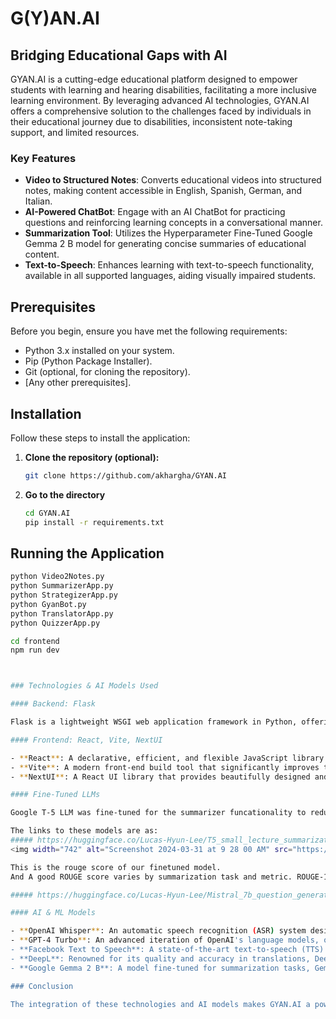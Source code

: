 # G(Y)AN.AI

## Bridging Educational Gaps with AI

GYAN.AI is a cutting-edge educational platform designed to empower students with learning and hearing disabilities, facilitating a more inclusive learning environment. By leveraging advanced AI technologies, GYAN.AI offers a comprehensive solution to the challenges faced by individuals in their educational journey due to disabilities, inconsistent note-taking support, and limited resources.

### Key Features

- **Video to Structured Notes**: Converts educational videos into structured notes, making content accessible in English, Spanish, German, and Italian.
- **AI-Powered ChatBot**: Engage with an AI ChatBot for practicing questions and reinforcing learning concepts in a conversational manner.
- **Summarization Tool**: Utilizes the Hyperparameter Fine-Tuned Google Gemma 2 B model for generating concise summaries of educational content.
- **Text-to-Speech**: Enhances learning with text-to-speech functionality, available in all supported languages, aiding visually impaired students.

## Prerequisites

Before you begin, ensure you have met the following requirements:
- Python 3.x installed on your system.
- Pip (Python Package Installer).
- Git (optional, for cloning the repository).
- [Any other prerequisites].

## Installation

Follow these steps to install the application:

1. **Clone the repository (optional):**
   ```bash
   git clone https://github.com/akhargha/GYAN.AI
   

2. **Go to the directory**
   ```bash
   cd GYAN.AI
   pip install -r requirements.txt

## Running the Application

```bash
python Video2Notes.py
python SummarizerApp.py
python StrategizerApp.py
python GyanBot.py
python TranslatorApp.py
python QuizzerApp.py

cd frontend
npm run dev



### Technologies & AI Models Used

#### Backend: Flask

Flask is a lightweight WSGI web application framework in Python, offering simplicity, flexibility, and fine-grained control. It serves as the backbone of GYAN.AI, handling server-side operations, APIs, and integration with AI models. Its minimalistic and modular design allows for rapid development and deployment of web services.

#### Frontend: React, Vite, NextUI

- **React**: A declarative, efficient, and flexible JavaScript library for building user interfaces. React enables GYAN.AI to have a dynamic and responsive front-end, enhancing user experience by making the interface intuitive and interactive.
- **Vite**: A modern front-end build tool that significantly improves the development experience. Vite leverages esbuild for fast cold starts and hot module replacement (HMR), making the development process faster and more efficient.
- **NextUI**: A React UI library that provides beautifully designed and high-performance components out of the box. NextUI is used to craft the aesthetic elements of GYAN.AI, ensuring that the application is not only functional but also visually appealing.

#### Fine-Tuned LLMs

Google T-5 LLM was fine-tuned for the summarizer funcationality to reduce its creativity & Mistral-7B-v01 was fine tuned as well to provide better quiz functionality & accuracy. These LLMs were fine-tuned by Supervised Training using informational & news datasets. Pipelines & transformers were used to augment the LLMs such that their answers become more oriented towards the input provided.

The links to these models are as:
##### https://huggingface.co/Lucas-Hyun-Lee/T5_small_lecture_summarization #####
<img width="742" alt="Screenshot 2024-03-31 at 9 28 00 AM" src="https://github.com/akhargha/GYAN.AI/assets/50960480/453e7eaf-550a-4432-bd29-c0e17ce95f04">

This is the rouge score of our finetuned model.
And A good ROUGE score varies by summarization task and metric. ROUGE-1 scores are excellent around 0.5, with scores above 0.5 considered good and 0.4 to 0.5 moderate. For ROUGE-2, scores above 0.4 are good, and 0.2 to 0.4 are moderate. ROUGE-L scores are good around 0.4 and low at 0.3 to 0.4

##### https://huggingface.co/Lucas-Hyun-Lee/Mistral_7b_question_generation_v1 #####

#### AI & ML Models

- **OpenAI Whisper**: An automatic speech recognition (ASR) system designed for robustness and versatility across different types of audio. In GYAN.AI, Whisper is used to transcribe educational videos with high accuracy, facilitating the creation of structured notes and making content accessible to hearing-impaired learners.
- **GPT-4 Turbo**: An advanced iteration of OpenAI's language models, offering powerful natural language understanding and generation. It powers the ChatBot in GYAN.AI, providing users with interactive learning experiences and personalized practice questions.
- **Facebook Text to Speech**: A state-of-the-art text-to-speech (TTS) technology that converts written text into natural-sounding speech in multiple languages. This feature supports visually impaired students by reading out content in the language of their choice.
- **DeepL**: Renowned for its quality and accuracy in translations, DeepL supports language translation within GYAN.AI, ensuring that notes and educational materials are accessible in English, Spanish, German, and Italian.
- **Google Gemma 2 B**: A model fine-tuned for summarization tasks, Gemma 2 B is used to distill lengthy educational materials into concise summaries. This aids in quick revision and understanding of key concepts, benefiting all learners, especially those with learning disabilities.

### Conclusion

The integration of these technologies and AI models makes GYAN.AI a powerful platform for educational accessibility. By leveraging Flask's flexibility, React's dynamic interfaces, and cutting-edge AI for content transcription, translation, summarization, and interaction, GYAN.AI offers a comprehensive and inclusive learning experience for students with disabilities, ensuring no learner is left behind.
